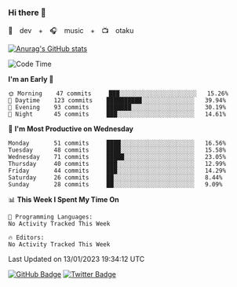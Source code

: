 ### Hi there 👋

🚀　dev　+　🎧　music　+　📺　otaku


[![Anurag's GitHub stats](https://github-readme-stats.vercel.app/api?username=koheitasaka&count_private=true&show_icons=true&theme=monokai)](https://github.com/koheitasaka/github-readme-stats)

<!--START_SECTION:waka-->
![Code Time](http://img.shields.io/badge/Code%20Time-1%2C161%20hrs%2023%20mins-blue)

**I'm an Early 🐤** 

```text
🌞 Morning    47 commits     ███░░░░░░░░░░░░░░░░░░░░░░   15.26% 
🌆 Daytime    123 commits    ██████████░░░░░░░░░░░░░░░   39.94% 
🌃 Evening    93 commits     ███████░░░░░░░░░░░░░░░░░░   30.19% 
🌙 Night      45 commits     ███░░░░░░░░░░░░░░░░░░░░░░   14.61%

```
📅 **I'm Most Productive on Wednesday** 

```text
Monday       51 commits     ████░░░░░░░░░░░░░░░░░░░░░   16.56% 
Tuesday      48 commits     ████░░░░░░░░░░░░░░░░░░░░░   15.58% 
Wednesday    71 commits     █████░░░░░░░░░░░░░░░░░░░░   23.05% 
Thursday     40 commits     ███░░░░░░░░░░░░░░░░░░░░░░   12.99% 
Friday       44 commits     ███░░░░░░░░░░░░░░░░░░░░░░   14.29% 
Saturday     26 commits     ██░░░░░░░░░░░░░░░░░░░░░░░   8.44% 
Sunday       28 commits     ██░░░░░░░░░░░░░░░░░░░░░░░   9.09%

```


📊 **This Week I Spent My Time On** 

```text
💬 Programming Languages: 
No Activity Tracked This Week

🔥 Editors: 
No Activity Tracked This Week

```


 Last Updated on 13/01/2023 19:34:12 UTC
<!--END_SECTION:waka-->

[![GitHub Badge](https://img.shields.io/badge/GitHub-100000?style=for-the-badge&logo=github&logoColor=white)](https://github.com/koheitasaka)
[![Twitter Badge](https://img.shields.io/badge/Twitter-1DA1F2?style=for-the-badge&logo=twitter&logoColor=white)](https://twitter.com/sleep_asleep_)
